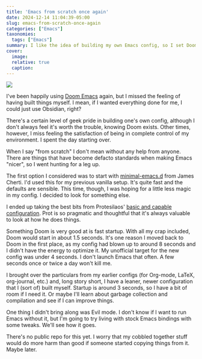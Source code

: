 ```yaml
---
title: 'Emacs from scratch once again'
date: 2024-12-14 11:04:39-05:00
slug: emacs-from-scratch-once-again
categories: ["Emacs"]
taxonomies:
  tags: ["Emacs"]
summary: I like the idea of building my own Emacs config, so I set Doom aside and (re)built my own configuration (mostly) from scratch.
cover: 
  image: 
  relative: true
  caption: 
---
```


<img src="/img/small/emacs.png#floatright">


I've been happily using [Doom Emacs](https://github.com/doomemacs/doomemacs) again, but I missed the feeling of having built things myself. I mean, if I wanted everything done for me, I could just use Obsidian, right?

There's a certain level of geek pride in building one's own config, although I don't always feel it's worth the trouble, knowing Doom exists. Other times, however, I miss feeling the satisfaction of being in complete control of my environment. I spent the day starting over.

When I say "from scratch" I don't mean without any help from anyone. There are things that have become defacto standards when making Emacs "nicer", so I went hunting for a leg up.

The first option I considered was to start with [minimal-emacs.d](https://github.com/jamescherti/minimal-emacs.d) from James Cherti. I'd used this for my previous vanilla setup. It's quite fast and the defaults are sensible. This time, though, I was hoping for a little less magic in my config. I decided to look for something else.

I ended up taking the best bits from Protesilaos' [basic and capable configuration](https://protesilaos.com/codelog/2024-11-28-basic-emacs-configuration/). Prot is so pragmatic and thoughtful that it's always valuable to look at how he does things.

Something Doom is very good at is fast startup. With all my crap included, Doom would start in about 1.5 seconds. It's one reason I moved back to Doom in the first place, as my config had blown up to around 8 seconds and I didn't have the energy to optimize it. My unofficial target for the new config was under 4 seconds. I don't launch Emacs that often. A few seconds once or twice a day won't kill me.

I brought over the particulars from my earlier configs (for Org-mode, LaTeX, org-journal, etc.) and, long story short, I have a leaner, newer configuration that I (sort of) built myself. Startup is around 3 seconds, so I have a bit of room if I need it. Or maybe I'll learn about garbage collection and compilation and see if I can improve things.

One thing I didn't bring along was Evil mode. I don't know if I want to run Emacs without it, but I'm going to try living with stock Emacs bindings with some tweaks. We'll see how it goes.

There's no public repo for this yet. I worry that my cobbled together stuff would do more harm than good if someone started copying things from it. Maybe later.
